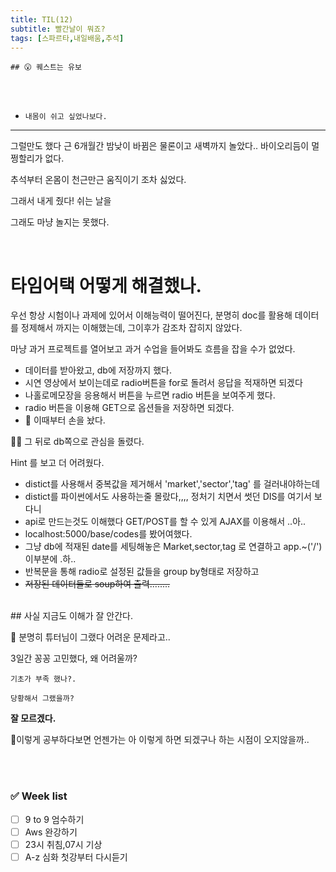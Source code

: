 ```yaml
---
title: TIL(12)
subtitle: 빨간날이 뭐죠?
tags: [스파르타,내일배움,추석]
---
```


```
## 😮 퀘스트는 유보
```
<br/>
<br/>

* `내몸이 쉬고 싶었나보다.`

***

그럴만도 했다 근 6개월간 밤낮이 바뀜은 물론이고 새벽까지 놀았다.. 바이오리듬이 멀쩡할리가 없다.

추석부터 온몸이 천근만근 움직이기 조차 싫었다.

그래서 내게 줬다! 쉬는 날을

그래도 마냥 놀지는 못했다.

<br/>

# 타임어택 어떻게 해결했나.

우선 항상 시험이나 과제에 있어서 이해능력이 떨어진다, 분명히 doc를 활용해 데이터를 정제해서 까지는 이해했는데, 그이후가 감조차 잡히지 않았다.

마냥 과거 프로젝트를 열어보고 과거 수업을 들어봐도 흐름을 잡을 수가 없었다.

- 데이터를 받아왔고, db에 저장까지 했다.
- 시연 영상에서 보이는데로 radio버튼을 for로 돌려서 응답을 적재하면 되겠다
- 나홀로메모장을 응용해서 버튼을 누르면 radio 버튼을 보여주게 했다.
- radio 버튼을 이용해 GET으로 옵션들을 저장하면 되겠다.
- 🤪 이때부터 손을 놨다.

😮‍💨 그 뒤로 db쪽으로 관심을 돌렸다.

Hint 를 보고 더 어려웠다.

- distict를 사용해서 중복값을 제거해서 'market','sector','tag' 를 걸러내야하는데
- distict를 파이썬에서도 사용하는줄 몰랐다,,,, 정처기 치면서 썻던 DIS를 여기서 보다니
- api로 만드는것도 이해했다 GET/POST를 할 수 있게 AJAX를 이용해서 ..아..
- localhost:5000/base/codes를 봤어여했다.
- 그냥 db에 적재된 date를 세팅해놓은 Market,sector,tag 로 연결하고 app.~('/') 이부분에 .하..
- 반복문을 통해 radio로 설정된 값들을 group by형태로 저장하고
- ~~저장된 데이터들로 soup하여 출력........~~
<br/>
## 사실 지금도 이해가 잘 안간다.

🧐 분명히 튜터님이 그랬다 어려운 문제라고..

3일간 꽁꽁 고민했다, 왜 어려울까?

`기초가 부족 했나?.`

`당황해서 그랬을까?`

**잘 모르겠다.**

🤔이렇게 공부하다보면 언젠가는 아 이렇게 하면 되겠구나 하는 시점이 오지않을까..

<br/><br/>
### ✅ Week list
- [ ]   9 to 9 엄수하기
- [ ]   Aws 완강하기
- [ ]   23시 취침,07시 기상
- [ ]   A-z 심화 첫강부터 다시듣기
